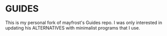 # GUIDES
This is my personal fork of mayfrost's Guides repo. I was only interested in updating his ALTERNATIVES with minimalist programs that I use.
